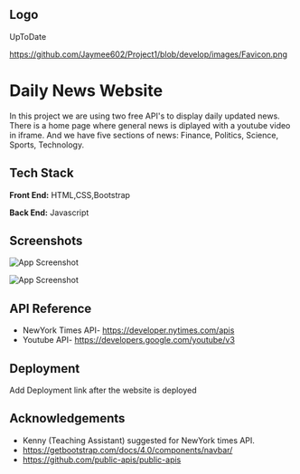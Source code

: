 ## Logo
UpToDate

https://github.com/Jaymee602/Project1/blob/develop/images/Favicon.png
# Daily News Website


In this project we are using two free API's to display daily updated news. There is a home page where general news is diplayed with a youtube video in iframe. And we have five sections of news: Finance, Politics, Science, Sports, Technology.
## Tech Stack

**Front End:** HTML,CSS,Bootstrap

**Back End:** Javascript

## Screenshots

![App Screenshot](https://github.com/Jaymee602/Project1/commit/7e622a85c32462ea7ebaba71109e53c6518ec4e9)

![App Screenshot]()

## API Reference

- NewYork Times API- https://developer.nytimes.com/apis
- Youtube API- https://developers.google.com/youtube/v3
## Deployment

Add Deployment link after the website is deployed

## Acknowledgements

 - Kenny (Teaching Assistant) suggested for NewYork times API.
 - https://getbootstrap.com/docs/4.0/components/navbar/
 - https://github.com/public-apis/public-apis